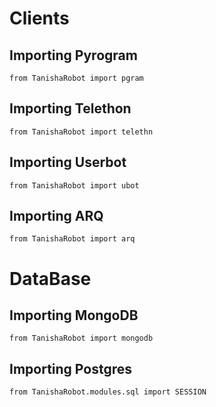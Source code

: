 # Clients
## Importing Pyrogram
```python3
from TanishaRobot import pgram
```
## Importing Telethon
```python3
from TanishaRobot import telethn
```
## Importing Userbot
```python3
from TanishaRobot import ubot
```
## Importing ARQ
```python3
from TanishaRobot import arq
```

# DataBase
## Importing MongoDB
```python3
from TanishaRobot import mongodb
```
## Importing Postgres
```python3
from TanishaRobot.modules.sql import SESSION
```
